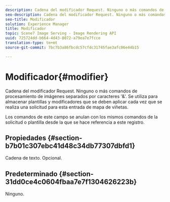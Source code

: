 ```yaml
---
description: Cadena del modificador Request. Ninguno o más comandos de procesamiento de imágenes separados por caracteres '&'. Se utiliza para almacenar plantillas y modificadores que se deben aplicar cada vez que se realiza una solicitud para esta entrada de mapa de viñetas.
seo-description: Cadena del modificador Request. Ninguno o más comandos de procesamiento de imágenes separados por caracteres '&'. Se utiliza para almacenar plantillas y modificadores que se deben aplicar cada vez que se realiza una solicitud para esta entrada de mapa de viñetas.
seo-title: Modificador
solution: Experience Manager
title: Modificador
topic: Scene7 Image Serving - Image Rendering API
uuid: 725724dd-b664-4d43-8072-a79ea7e7fcce
translation-type: tm+mt
source-git-commit: 7bc7b3a86fbcdc57cfdc31745fae3afc06e44b15

---
```



# Modificador{#modifier}

Cadena del modificador Request. Ninguno o más comandos de procesamiento de imágenes separados por caracteres &#39;&amp;&#39;. Se utiliza para almacenar plantillas y modificadores que se deben aplicar cada vez que se realiza una solicitud para esta entrada de mapa de viñetas.

Los comandos de este campo se anulan con los mismos comandos de la solicitud o plantilla desde la que se hace referencia a este registro.

## Propiedades {#section-b7b01c307ebc41d48c34db77307dbfd1}

Cadena de texto. Opcional.

## Predeterminado {#section-31dd0ce4c0604fbaa7e7f1304626223b}

Ninguno.
